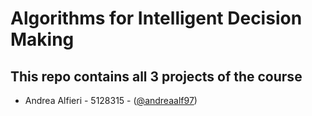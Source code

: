 # Algorithms for Intelligent Decision Making

## This repo contains all 3 projects of the course

* Andrea Alfieri - 5128315 - ([@andreaalf97](https://github.com/andreaalf97))
